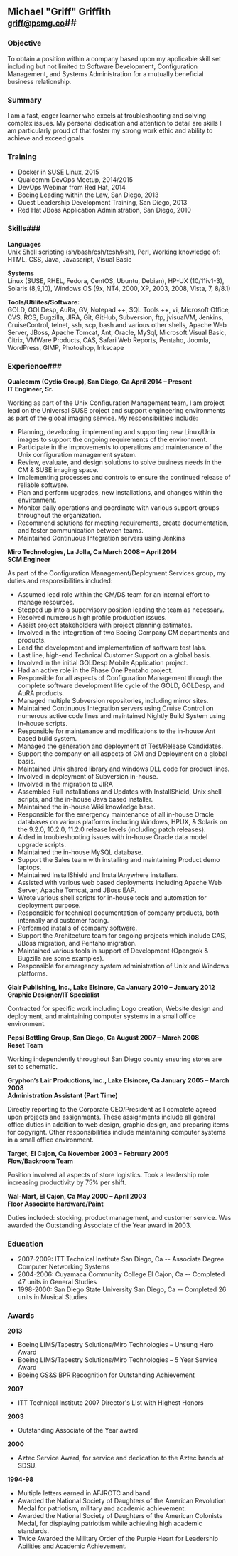 ## Michael "Griff" Griffith <br><small>griff@psmg.co</small>##

### Objective ###
To obtain a position within a company based upon my applicable skill set including but not limited to Software Development, Configuration Management, and Systems Administration for a mutually beneficial business relationship.

### Summary ###
I am a fast, eager learner who excels at troubleshooting and solving complex issues. My personal dedication and attention to detail are skills I am particularly proud of that foster my strong work ethic and ability to achieve and exceed goals

### Training ###
- Docker in SUSE Linux, 2015
- Qualcomm DevOps Meetup, 2014/2015 
- DevOps Webinar from Red Hat, 2014
- Boeing Leading within the Law, San Diego, 2013
- Quest Leadership Development Training, San Diego, 2013
- Red Hat JBoss Application Administration, San Diego, 2010

### Skills###
**Languages**<br>
Unix Shell scripting (sh/bash/csh/tcsh/ksh), Perl, Working knowledge of: HTML, CSS, Java, Javascript, Visual Basic

**Systems**<br>
Linux (SUSE, RHEL, Fedora, CentOS, Ubuntu, Debian), HP-UX (10/11iv1-3), Solaris (8,9,10), Windows OS (9x, NT4, 2000, XP, 2003, 2008, Vista, 7, 8/8.1) 


**Tools/Utilites/Software:**<br>
GOLD, GOLDesp, AuRa, GV, Notepad ++, SQL Tools ++, vi, Microsoft Office, CVS, RCS, Bugzilla, JIRA, Git, GitHub, Subversion, ftp, jvisualVM, Jenkins, CruiseControl, telnet, ssh, scp, bash and various other shells, Apache Web Server, JBoss, Apache Tomcat, Ant, Oracle, MySql, Microsoft Visual Basic, Citrix, VMWare Products, CAS, Safari Web Reports, Pentaho, Joomla, WordPress, GIMP, Photoshop, Inkscape 


### Experience###
**Qualcomm (Cydio Group), San Diego, Ca April 2014 – Present**<br>
**IT Engineer, Sr.**

Working as part of the Unix Configuration Management team, I am project lead on the Universal SUSE project and support engineering environments as part of the global imaging service. My responsibilities include:

- Planning, developing, implementing and supporting new Linux/Unix images to support the ongoing requirements of the environment.
- Participate in the improvements to operations and maintenance of the Unix configuration management system.
- Review, evaluate, and design solutions to solve business needs in the CM & SUSE imaging space.
- Implementing processes and controls to ensure the continued release of reliable software.
- Plan and perform upgrades, new installations, and changes within the environment.
- Monitor daily operations and coordinate with various support groups throughout the organization.
- Recommend solutions for meeting requirements, create documentation, and foster communication between teams.
- Maintained Continuous Integration servers using Jenkins

**Miro Technologies, La Jolla, Ca March 2008 – April 2014**<br>
**SCM Engineer**

As part of the Configuration Management/Deployment Services group, my duties and responsibilities included:

- Assumed lead role within the CM/DS team for an internal effort to manage resources.
- Stepped up into a supervisory position leading the team as necessary. 
- Resolved numerous high profile production issues.
- Assist project stakeholders with project planning estimates.
- Involved in the integration of two Boeing Company CM departments and products.
- Lead the development and implementation of software test labs.
- Last line, high-end Technical Customer Support on a global basis.
- Involved in the initial GOLDesp Mobile Application project.
- Had an active role in the Phase One Pentaho project.
- Responsible for all aspects of Configuration Management through the complete software development life cycle of the GOLD, GOLDesp, and AuRA products.
- Managed multiple Subversion repositories, including mirror sites.
- Maintained Continuous Integration servers using Cruise Control on numerous active code lines and maintained Nightly Build System using in-house scripts.
- Responsible for maintenance and modifications to the in-house Ant based build system.
- Managed the generation and deployment of Test/Release Candidates.
- Support the company on all aspects of CM and Deployment on a global basis.
- Maintained Unix shared library and windows DLL code for product lines.
- Involved in deployment of Subversion in-house.
- Involved in the migration to JIRA
- Assembled Full installations and Updates with InstallShield, Unix shell scripts, and the in-house Java based installer.
- Maintained the in-house Wiki knowledge base.
- Responsible for the emergency maintenance of all in-house Oracle databases on various platforms including Windows, HPUX, & Solaris on the 9.2.0, 10.2.0, 11.2.0 release levels (including patch releases). 
- Aided in troubleshooting issues with in-house Oracle data model upgrade scripts.
- Maintained the in-house MySQL database.
- Support the Sales team with installing and maintaining Product demo laptops.
- Maintained InstallShield and InstallAnywhere installers.
- Assisted with various web based deployments including Apache Web Server, Apache Tomcat, and JBoss EAP.
- Wrote various shell scripts for in-house tools and automation for deployment purpose.
- Responsible for technical documentation of company products, both internally and customer facing.
- Performed installs of company software.
- Support the Architecture team for ongoing projects which include CAS, JBoss migration, and Pentaho migration.
- Maintained various tools in support of Development (Opengrok & Bugzilla are some examples).
- Responsible for emergency system administration of Unix and Windows platforms.

**Glair Publishing, Inc., Lake Elsinore, Ca January 2010 – January 2012**<br>
**Graphic Designer/IT Specialist**

Contracted for specific work including Logo creation, Website design and deployment, and maintaining computer systems in a small office environment.

**Pepsi Bottling Group, San Diego, Ca August 2007 – March 2008**<br>
**Reset Team**
 
Working independently throughout San Diego county ensuring stores are set to schematic.

**Gryphon’s Lair Productions, Inc., Lake Elsinore, Ca January 2005 – March 2008**<br>
**Administration Assistant (Part Time)**

Directly reporting to the Corporate CEO/President as I complete agreed upon projects and assignments. These assignments include all general office duties in addition to web design, graphic design, and preparing items for copyright. Other responsibilities include maintaining computer systems in a small office environment.

**Target, El Cajon, Ca November 2003 – February 2005**<br>
**Flow/Backroom Team**

Position involved all aspects of store logistics. Took a leadership role increasing productivity by 75% per shift.

**Wal-Mart, El Cajon, Ca May 2000 – April 2003**<br>
**Floor Associate Hardware/Paint**

Duties included: stocking, product management, and customer service. Was awarded the Outstanding Associate of the Year award in 2003.

### Education ###
- 2007-2009: ITT Technical Institute San Diego, Ca
-- Associate Degree Computer Networking Systems
- 2004-2006: Cuyamaca Community College El Cajon, Ca
-- Completed 47 units in General Studies
- 1998-2000: San Diego State University San Diego, Ca
-- Completed 26 units in Musical Studies

### Awards ###

**2013**

- Boeing LIMS/Tapestry Solutions/Miro Technologies – Unsung Hero Award
- Boeing LIMS/Tapestry Solutions/Miro Technologies – 5 Year Service Award
- Boeing GS&S BPR Recognition for Outstanding Achievement 

**2007**

- ITT Technical Institute 2007 Director's List with Highest Honors

**2003**

- Outstanding Associate of the Year award 

**2000**

- Aztec Service Award, for service and dedication to the Aztec bands at SDSU.

**1994-98**

- Multiple letters earned in AFJROTC and band.
- Awarded the National Society of Daughters of the American Revolution Medal for patriotism, military and academic achievement.
- Awarded the National Society of Daughters of the American Colonists Medal, for displaying patriotism while achieving high academic standards.
- Twice Awarded the Military Order of the Purple Heart for Leadership Abilities and Academic Achievement.
